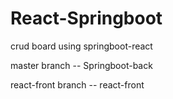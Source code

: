 # React-Springboot
crud board using springboot-react

master branch -- Springboot-back

react-front branch -- react-front
